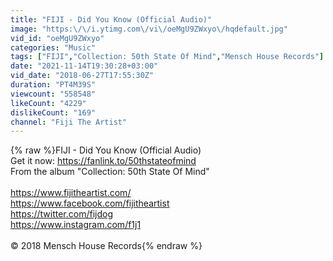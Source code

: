 ```yaml
---
title: "FIJI - Did You Know (Official Audio)"
image: "https:\/\/i.ytimg.com\/vi\/oeMgU9ZWxyo\/hqdefault.jpg"
vid_id: "oeMgU9ZWxyo"
categories: "Music"
tags: ["FIJI","Collection: 50th State Of Mind","Mensch House Records"]
date: "2021-11-14T19:30:28+03:00"
vid_date: "2018-06-27T17:55:30Z"
duration: "PT4M39S"
viewcount: "558548"
likeCount: "4229"
dislikeCount: "169"
channel: "Fiji The Artist"
---
```

{% raw %}FIJI - Did You Know (Official Audio)<br />Get it now: <a rel="nofollow" target="blank" href="https://fanlink.to/50thstateofmind">https://fanlink.to/50thstateofmind</a><br />From the album &quot;Collection: 50th State Of Mind&quot;<br /><br /><a rel="nofollow" target="blank" href="https://www.fijitheartist.com/">https://www.fijitheartist.com/</a><br /><a rel="nofollow" target="blank" href="https://www.facebook.com/fijitheartist">https://www.facebook.com/fijitheartist</a><br /><a rel="nofollow" target="blank" href="https://twitter.com/fijdog">https://twitter.com/fijdog</a><br /><a rel="nofollow" target="blank" href="https://www.instagram.com/f1j1">https://www.instagram.com/f1j1</a><br /><br />© 2018 Mensch House Records{% endraw %}
